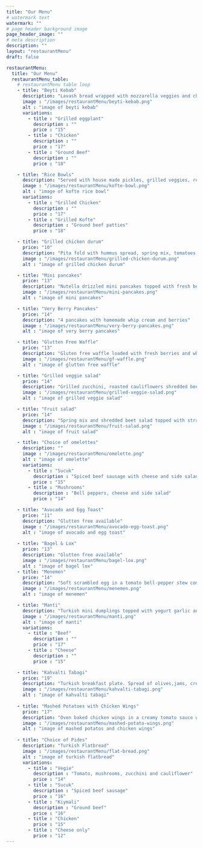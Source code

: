 ```yaml
---
title: "Our Menu"
# watermark text
watermark: ""
# page header background image
page_header_image: ""
# meta description
description: ""
layout: "restaurantMenu"
draft: false

restaurantMenu:
  title: "Our Menu"
  restaurantMenu_table:
    # restaurantMenu table loop
    - title: "Beyti Kebab"
      description: "Lavash bread wrapped with mozzarella veggies and choice of protein, plated on a bed of labneh sauce"
      image : "/images/restaurantMenu/beyti-kebab.png"
      alt : "image of beyti kebab"
      variations:
        - title : "Grilled eggplant"
          description : ""
          price : "15"
        - title : "Chicken"
          description : ""
          price : "17"
        - title : "Ground Beef"
          description : ""
          price : "18"

    - title: "Rice Bowls"
      description: "Served with house made pickles, grilled veggies, red cabbage salad salad and grilled eggplant ezme"
      image : "/images/restaurantMenu/kofte-bowl.png"
      alt : "image of kofte rice bowl"
      variations:
        - title : "Grilled Chicken"
          description : ""
          price : "17"
        - title : "Grilled Kofte"
          description : "Ground beef patties"
          price : "18"  

    - title: "Grilled chicken durum"
      price: "10"
      description: "Pita fold with hummus spread, spring mix, tomatoes and grilled chicken with yogurt drizzle"
      image : "/images/restaurantMenu/grilled-chicken-durum.png"
      alt : "image of grilled chicken durum"

    - title: "Mini pancakes"
      price: "13"
      description: "Nutella drizzled mini pancakes topped with fresh berries and powdered sugar"
      image : "/images/restaurantMenu/mini-pancakes.png"
      alt : "image of mini pancakes"

    - title: "Very Berry Pancakes"
      price: "14"
      description: "4 pancakes with homemade whip cream and berries"
      image : "/images/restaurantMenu/very-berry-pancakes.png"
      alt : "image of very berry pancakes"

    - title: "Glutten Free Waffle"
      price: "13"
      description: "Gluten free waffle loaded with fresh berries and whipped cream and sprinkled with pecans"
      image : "/images/restaurantMenu/gf-waffle.png"
      alt : "image of glutten free waffle"

    - title: "Grilled veggie salad"
      price: "14"
      description: "Grilled zucchini, roasted cauliflowers shredded beets on spring mix with tomatoes, cucumbers and olives"
      image : "/images/restaurantMenu/grilled-veggie-salad.png"
      alt : "image of grilled veggie salad"

    - title: "Fruit salad"
      price: "14"
      description: "Spring mix and shredded beet salad topped with strawberries, green apples, dried blueberries, feta, olives and pecans"
      image : "/images/restaurantMenu/fruit-salad.png"
      alt : "image of fruit salad"

    - title: "Choice of omelettes"
      description: ""
      image : "/images/restaurantMenu/omelette.png"
      alt : "image of omelette"
      variations:
        - title : "Sucuk"
          description : "Spiced beef sausage with cheese and side salad "
          price : "15"
        - title : "Mushrooms"
          description : "Bell peppers, cheese and side salad"
          price : "14"

    - title: "Avocado and Egg Toast"
      price: "11"
      description: "Glutten free available"
      image : "/images/restaurantMenu/avocado-egg-toast.png"
      alt : "image of avocado and egg toast"
    
    - title: "Bagel & Lox"
      price: "13"
      description: "Glutten free available"
      image : "/images/restaurantMenu/bagel-lox.png"
      alt : "image of bagel lox"
    - title: "Menemen"
      price: "14"
      description: "Soft scrambled egg in a tomato bell-pepper stew comes with cheese, olives and bread"
      image : "/images/restaurantMenu/menemen.png"
      alt : "image of menemen"

    - title: "Manti"
      description: "Turkish mini dumplings topped with yogurt garlic and tomato butter sauces"
      image : "/images/restaurantMenu/manti.png"
      alt : "image of manti"
      variations:
        - title : "Beef"
          description : ""
          price : "17"
        - title : "Cheese"
          description : ""
          price : "15"

    - title: "Kahvalti Tabagi"
      price: "19"
      description: "Turkish breakfast plate. Spread of olives,jams, cream with honey, cheeses, vegetables, hardboiled egg comes with homemade bread and simit"
      image : "/images/restaurantMenu/kahvalti-tabagi.png"
      alt : "image of kahvalti tabagi"
    
    - title: "Mashed Potatoes with Chicken Wings"
      price: "17"
      description: "Oven baked chicken wings in a creamy tomato sauce with garbanzo beans served on a bed of mashed potatoes"
      image : "/images/restaurantMenu/mashed-potato-wings.png"
      alt : "image of mashed potatos and chicken wings"
    
    - title: "Choice of Pides"
      description: "Turkish Flatbread"
      image : "/images/restaurantMenu/flat-bread.png"
      alt : "image of turkish flatbread"
      variations:
        - title : "Vegie"
          description : "Tomato, mushrooms, zucchini and cauliflower"
          price : "14"
        - title : "Sucuk"
          description : "Spiced beef sausage"
          price : "16"
        - title : "Kiymali"
          description : "Ground beef"
          price : "16"
        - title : "Chicken"
          price : "15"
        - title : "Cheese only"
          price : "12"
---
```

